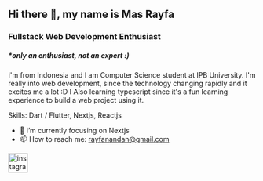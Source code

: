 ## Hi there 👋, my name is Mas Rayfa
### Fullstack Web Development Enthusiast 
##### *only an enthusiast, not an expert :)


I'm from Indonesia and I am Computer Science student at IPB University. I'm really into web development, since the technology changing rapidly and it excites me a lot :D I Also learning typescript since it's a fun learning experience to build a web project using it.

Skills: Dart / Flutter, Nextjs, Reactjs

- 🌱 I’m currently focusing on Nextjs
- 📫 How to reach me: rayfanandan@gmail.com 


[<img src='https://cdn.jsdelivr.net/npm/simple-icons@3.0.1/icons/instagram.svg' alt='instagram' height='40'>](https://www.instagram.com/masrayfa/)  

